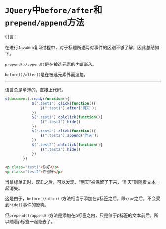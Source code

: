 # `JQuery`中`before/after`和`prepend/append`方法

引言：

在进行`JavaWeb`复习过程中，对于标题所述两对事件的区别不够了解，因此总结如下。

`prepend()/append()`是在被选元素的内部嵌入。

`before()/after()`是在被选元素外面追加。

--------------------

语言总是单薄的，直接上代码。

```javascript
$(document).ready(function(){
			$(".test1").click(function(){
				$(".test1").after('明天');
			})
			$(".test1").dblclick(function(){
				$(".test1").hide()
			})
    		$(".test2").click(function(){
				$(".test2").append('昨天');
			})
			$(".test2").dblclick(function(){
				$(".test2").hide()
			})
		})
```

```html
<p class="test1">你好</p>
<p class="test2">你也好</p>
```

当鼠标单击时，双击之后，可以发现，“明天”被保留了下来，“昨天”则随着文本一起消失。

这是由于，`before()/after()`方法相当于添加在p标签之后，即`</p>`之后，不会受到`hide()`事件的影响。

但`prepend()/append()`方法是添加在p标签之内，只是位于p标签的文本前后，所以随着p标签一起隐去了。